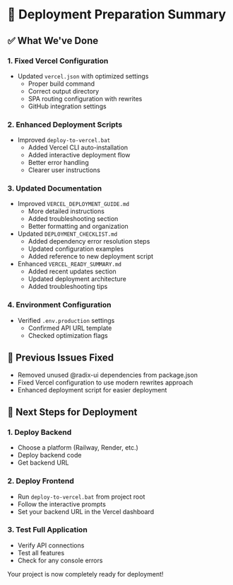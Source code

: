 # 🚀 Deployment Preparation Summary

## ✅ What We've Done

### 1. Fixed Vercel Configuration
- Updated `vercel.json` with optimized settings
  - Proper build command
  - Correct output directory
  - SPA routing configuration with rewrites
  - GitHub integration settings

### 2. Enhanced Deployment Scripts
- Improved `deploy-to-vercel.bat`
  - Added Vercel CLI auto-installation
  - Added interactive deployment flow
  - Better error handling
  - Clearer user instructions

### 3. Updated Documentation
- Improved `VERCEL_DEPLOYMENT_GUIDE.md`
  - More detailed instructions
  - Added troubleshooting section
  - Better formatting and organization
- Updated `DEPLOYMENT_CHECKLIST.md`
  - Added dependency error resolution steps
  - Updated configuration examples
  - Added reference to new deployment script
- Enhanced `VERCEL_READY_SUMMARY.md`
  - Added recent updates section
  - Updated deployment architecture
  - Added troubleshooting tips

### 4. Environment Configuration
- Verified `.env.production` settings
  - Confirmed API URL template
  - Checked optimization flags

## 🔄 Previous Issues Fixed
- Removed unused @radix-ui dependencies from package.json
- Fixed Vercel configuration to use modern rewrites approach
- Enhanced deployment script for easier deployment

## 🚀 Next Steps for Deployment

### 1. Deploy Backend
- Choose a platform (Railway, Render, etc.)
- Deploy backend code
- Get backend URL

### 2. Deploy Frontend
- Run `deploy-to-vercel.bat` from project root
- Follow the interactive prompts
- Set your backend URL in the Vercel dashboard

### 3. Test Full Application
- Verify API connections
- Test all features
- Check for any console errors

Your project is now completely ready for deployment!